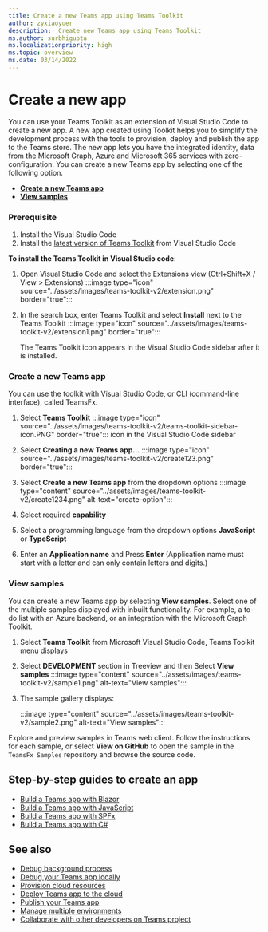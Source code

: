 ```yaml
---
title: Create a new Teams app using Teams Toolkit
author: zyxiaoyuer
description:  Create new Teams app using Teams Toolkit
ms.author: surbhigupta
ms.localizationpriority: high
ms.topic: overview
ms.date: 03/14/2022
---
```


# Create a new app

You can use your Teams Toolkit as an extension of Visual Studio Code to create a new app. A new app created using Toolkit helps you to simplify the development process with the tools to provision, deploy and publish the app to the Teams store. The new app lets you have the integrated identity, data from the Microsoft Graph, Azure and Microsoft 365 services with zero-configuration.
You can create a new Teams app by selecting one of the following option.

* [**Create a new Teams app**](create-new-project.md#create-a-new-teams-app)
* [**View samples**](create-new-project.md#view-samples)


### Prerequisite

1. Install the Visual Studio Code
2. Install the [latest version of Teams Toolkit](https://marketplace.visualstudio.com/items?itemName=TeamsDevApp.ms-teams-vscode-extension) from Visual Studio Code

**To install the Teams Toolkit in Visual Studio code**:

1. Open Visual Studio Code and select the Extensions view (Ctrl+Shift+X / View > Extensions)
 :::image type="icon" source="../assets/images/teams-toolkit-v2/extension.png" border="true":::

1. In the search box, enter Teams Toolkit and select **Install** next to the Teams Toolkit
 :::image type="icon" source="../assets/images/teams-toolkit-v2/extension1.png" border="true":::

    The Teams Toolkit icon appears in the Visual Studio Code sidebar after it is installed.
 

 ### Create a new Teams app
You can use the toolkit with Visual Studio Code, or CLI (command-line interface), called TeamsFx.   


1. Select **Teams Toolkit** :::image type="icon" source="../assets/images/teams-toolkit-v2/teams-toolkit-sidebar-icon.PNG" border="true"::: icon in the Visual Studio Code sidebar
1. Select **Creating a new Teams app...**
 :::image type="icon" source="../assets/images/teams-toolkit-v2/create123.png" border="true":::
1. Select **Create a new Teams app** from the dropdown options
 :::image type="content" source="../assets/images/teams-toolkit-v2/create1234.png" alt-text="create-option":::
1. Select required **capability**

1. Select a programming language from the dropdown options **JavaScript** or **TypeScript**
2. Enter an **Application name** and Press **Enter** (Application name must start with a letter and can only contain letters and digits.)

### View samples

You can create a new Teams app by selecting **View samples**. Select one of the multiple samples displayed with inbuilt functionality. For example, a to-do list with an Azure backend, or an integration with the Microsoft Graph Toolkit.<br>

1. Select **Teams Toolkit** from Microsoft Visual Studio Code, Teams Toolkit menu displays
2. Select **DEVELOPMENT** section in Treeview and then Select **View samples**
   :::image type="content" source="../assets/images/teams-toolkit-v2/sample1.png" alt-text="View samples":::
1. The sample gallery displays:

   :::image type="content" source="../assets/images/teams-toolkit-v2/sample2.png" alt-text="View samples":::

Explore and preview samples in Teams web client. Follow the instructions for each sample, or select **View on GitHub** to open the sample in the `TeamsFx Samples` repository and browse the source code.


## Step-by-step guides to create an app

* [Build a Teams app with Blazor](../sbs-gs-blazorupdate.yml)
* [Build a Teams app with JavaScript](../sbs-gs-javascript.yml)
* [Build a Teams app with SPFx](../sbs-gs-spfx.yml)
* [Build a Teams app with C#](../sbs-gs-csharp.yml)

## See also

* [Debug background process](debug-background-process.md)
* [Debug your Teams app locally](debug-local.md)
* [Provision cloud resources](provision.md)
* [Deploy Teams app to the cloud](deploy.md)
* [Publish your Teams app](../concepts/deploy-and-publish/appsource/publish.md)
* [Manage multiple environments](TeamsFx-multi-env.md)
* [Collaborate with other developers on Teams project](TeamsFx-collaboration.md)

